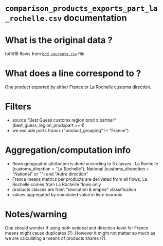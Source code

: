 
`comparison_products_exports_part_la_rochelle.csv` documentation
===

# What is the original data ? 

toflit18 flows from [`bdd courante.csv`](https://github.com/medialab/toflit18_data/blob/master/base/bdd%20courante.csv.zip) file

# What does a line correspond to ?

One product exported by either France or La Rochelle customs direction.

# Filters

- source "Best Guess customs region prod x partner" (best_guess_region_prodxpart == 1)
- we exclude ports francs ("product_grouping" != "France")

# Aggregation/computation info

- flows geographic attribution is done according to 3 classes : La Rochelle (customs_direction = "La Rochelle"), National (customs_direection = "National" or "") and "Autre direction"
- France means metrics per products are derivated from all flows, La Rochelle comes from La Rochelle flows only
- products classes are from "revolution & empire" classification
- values aggregated by cumulated value in livre tournois

# Notes/warning

One should wonder if using both national and direction-level for France means might cause duplicates (?).
However it might not matter so much as we are calculating a means of products shares (?).
  